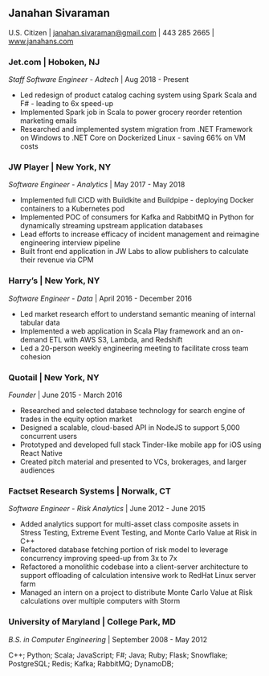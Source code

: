 ## Janahan Sivaraman
U.S. Citizen | janahan.sivaraman@gmail.com | 443 285 2665 | www.janahans.com

### **Jet.com** | Hoboken, NJ
_Staff Software Engineer - Adtech_ | Aug 2018 - Present
* Led redesign of product catalog caching system using Spark Scala and F# - leading to 
6x speed-up
* Implemented Spark job in Scala to power grocery reorder retention marketing emails
* Researched and implemented system migration from .NET Framework on Windows to .NET Core 
on Dockerized Linux - saving 66% on VM costs

### **JW Player** | New York, NY
_Software Engineer - Analytics_ | May 2017 - May 2018
* Implemented full CICD with Buildkite and Buildpipe - deploying Docker containers to a Kubernetes pod
* Implemented POC of consumers for Kafka and RabbitMQ in Python for dynamically streaming upstream application databases
* Lead efforts to increase efficacy of incident management and reimagine engineering interview pipeline
* Built front end application in JW Labs to allow publishers to calculate their revenue via CPM

###  **Harry’s** | New York, NY
_Software Engineer - Data_ | April 2016 - December 2016
* Led market research effort to understand semantic meaning of internal tabular data
* Implemented a web application in Scala Play framework and an on-demand ETL with AWS S3, Lambda, and Redshift
* Led a 20-person weekly engineering meeting to facilitate cross team cohesion

###   **Quotail** | New York, NY
_Founder_ | June 2015 - March 2016
* Researched and selected database technology for search engine of trades in the equity option market
* Designed a scalable, cloud-based API in NodeJS to support 5,000 concurrent users
* Prototyped and developed full stack Tinder-like mobile app for iOS using React Native
* Created pitch material and presented to VCs, brokerages, and larger audiences

###  **Factset Research Systems** |  Norwalk, CT
_Software Engineer - Risk Analytics_ | June 2012 - June 2015
* Added analytics support for multi-asset class composite assets in Stress Testing, Extreme
Event Testing, and Monte Carlo Value at Risk in C++
* Refactored database fetching portion of risk model to leverage concurrency improving
speed-up from 3x to 7x
* Refactored a monolithic codebase into a client-server architecture to support offloading
of calculation intensive work to RedHat Linux server farm
* Managed an intern on a project to distribute Monte Carlo Value at Risk calculations
over multiple computers with Storm

###  **University of Maryland** | College Park, MD
_B.S. in Computer Engineering_ | September 2008 - May 2012

C++; Python; Scala; JavaScript; F#; Java;  Ruby; Flask; Snowflake; PostgreSQL; Redis; Kafka; RabbitMQ; DynamoDB;
